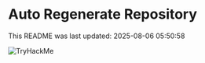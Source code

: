 # Auto Regenerate Repository

This README was last updated: 2025-08-06 05:50:58

 ![TryHackMe](https://tryhackme.com/badge/533634)